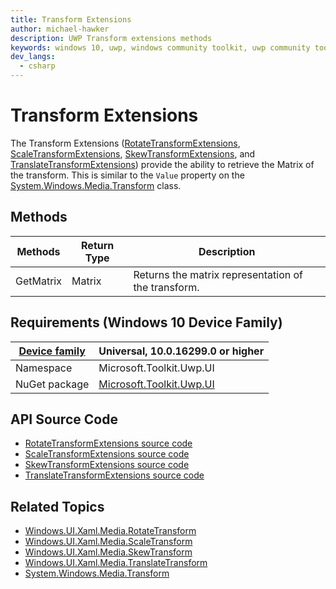 ```yaml
---
title: Transform Extensions
author: michael-hawker
description: UWP Transform extensions methods
keywords: windows 10, uwp, windows community toolkit, uwp community toolkit, uwp toolkit, Extensions, matrix, transform, rotate, skew, scale, RotateTransform, Value, ScaleTransform, SkewTransform, TranslateTransform
dev_langs:
  - csharp
---
```


# Transform Extensions
The Transform Extensions ([RotateTransformExtensions](https://docs.microsoft.com/dotnet/api/microsoft.toolkit.uwp.ui.extensions.rotatetransformextensions), [ScaleTransformExtensions](https://docs.microsoft.com/dotnet/api/microsoft.toolkit.uwp.ui.extensions.scaletransformextensions), [SkewTransformExtensions](https://docs.microsoft.com/dotnet/api/microsoft.toolkit.uwp.ui.extensions.skewtransformextensions), and [TranslateTransformExtensions](https://docs.microsoft.com/dotnet/api/microsoft.toolkit.uwp.ui.extensions.translatetransformextensions)) provide the ability to retrieve the Matrix of the transform.  This is similar to the `Value` property on the [System.Windows.Media.Transform](https://msdn.microsoft.com/en-us/library/system.windows.media.transform(v=vs.110).aspx) class.

## Methods

| Methods | Return Type | Description |
| -- | -- | -- |
| GetMatrix | Matrix | Returns the matrix representation of the transform. |

## Requirements (Windows 10 Device Family)

| [Device family](http://go.microsoft.com/fwlink/p/?LinkID=526370) | Universal, 10.0.16299.0 or higher |
| --- | --- |
| Namespace | Microsoft.Toolkit.Uwp.UI |
| NuGet package | [Microsoft.Toolkit.Uwp.UI](https://www.nuget.org/packages/Microsoft.Toolkit.Uwp.UI/) |

## API Source Code

- [RotateTransformExtensions source code](https://github.com/Microsoft/WindowsCommunityToolkit//blob/master/Microsoft.Toolkit/Extensions/Media/RotateTransformExtensions.cs)
- [ScaleTransformExtensions source code](https://github.com/Microsoft/WindowsCommunityToolkit//blob/master/Microsoft.Toolkit/Extensions/Media/ScaleTransformExtensions.cs)
- [SkewTransformExtensions source code](https://github.com/Microsoft/WindowsCommunityToolkit//blob/master/Microsoft.Toolkit/Extensions/Media/SkewTransformExtensions.cs)
- [TranslateTransformExtensions source code](https://github.com/Microsoft/WindowsCommunityToolkit//blob/master/Microsoft.Toolkit/Extensions/Media/TranslateTransformExtensions.cs)

## Related Topics

- [Windows.UI.Xaml.Media.RotateTransform](https://docs.microsoft.com/en-us/uwp/api/Windows.UI.Xaml.Media.RotateTransform)
- [Windows.UI.Xaml.Media.ScaleTransform](https://docs.microsoft.com/en-us/uwp/api/Windows.UI.Xaml.Media.ScaleTransform)
- [Windows.UI.Xaml.Media.SkewTransform](https://docs.microsoft.com/en-us/uwp/api/Windows.UI.Xaml.Media.SkewTransform)
- [Windows.UI.Xaml.Media.TranslateTransform](https://docs.microsoft.com/en-us/uwp/api/Windows.UI.Xaml.Media.TranslateTransform)
- [System.Windows.Media.Transform](https://msdn.microsoft.com/en-us/library/system.windows.media.transform(v=vs.110).aspx)
